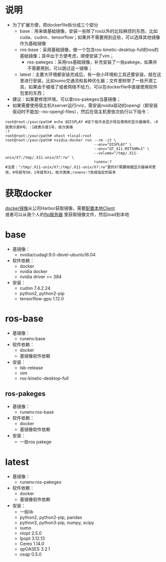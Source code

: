 # 说明
- 为了扩展方便，把dockerfile拆分成三个部分
  - base：用来做基础镜像，安装一些除了ros以外的比较麻烦的东西，比如cuda、cudnn、tensorflow；如果并不需要用到这些，可以选择其他镜像作为基础镜像
  - ros-base：采用基础镜像，做一个包含ros-kinetic-desktop-full的ros的基础镜像；其中出于方便考虑，顺便安装了vim；
    - ros-pakeges：采用ros基础镜像，补充安装了一些pakege，如果并不需要用到，可以跳过这一镜像；
  - latest：主要大环境都安装完成后，有一些小环境和工具还要安装，就在这里进行安装，比如sumo交通流和各种优化器；文件里附带了一些开源工具，如果由于被墙了或者网络不给力，可以在dockerfile中直接使用软件包里的东西；
- 建议：如果要修改环境，可以拿ros-pakeges当基镜像；
- 如果需要使用宿主机Xserver运行rviz，需安装nvidia驱动的opengl（即安装驱动时不能加--no-opengl-files），然后在宿主机里依次执行以下指令：  
``` shell
root@root:/your/path# echo $DISPLAY #这个指令会显示现在使用的显示器编号，:0就表示是0号，:1就表示是1号，依次类推
:?
root@root:/your/path# xhost +local:root
root@root:/your/path# nvidia-docker run --rm -it \
                                        --env="DISPLAY" \
                                        --env="QT_X11_MITSHM=1" \
                                        --volume="/tmp/.X11-unix/X?:/tmp/.X11-unix/X?:rw" \
                                        runenv:?
#注意："/tmp/.X11-unix/X?:/tmp/.X11-unix/X?:rw"里的X?需要根据显示器编号更改，0号就写X0，1号就写X1，依次类推;runenv:?改成指定的版本
```
# 获取docker
[docker镜像](https://docker.hobot.cc/harbor/projects/21/repositories/honda_ddp%2Fsim%2Frunenv "Harbor")从公司Harbor获取镜像，需要[配置本地Client](http://wiki.hobot.cc/display/DEVOPS/docker+registry+harbor "配置教程")  
或者可以从我个人的[ftp服务器](ftp://10.101.35.207/DockerImages/) 里获取镜像文件，然后load到本地
# base
- 基镜像：
  - nvidia/cudagl:9.0-devel-ubuntu16.04
- 软件依赖：
  - docker
  - nvidia docker
  - nvidia driver >= 384
- 安装：
  - cudnn 7.4.2.24
  - python2, python2-pip
  - tensorflow-gpu 1.12.0
# ros-base
- 基镜像：
  - runenv:base
- 软件依赖：
  - docker
  - 基镜像软件依赖
- 安装：
  - lsb-release
  - vim
  - ros-kinetic-desktop-full
## ros-pakeges
- 基镜像：
  - runenv:ros-base
- 软件依赖：
  - docker
  - 基镜像软件依赖
- 安装：
  - 一些ros pakege
# latest
- 基镜像：
  - runenv:ros-pakeges
- 软件依赖：
  - docker
  - 基镜像软件依赖
- 安装：
  - 一些lib
  - python2, python2-pip, pandas
  - python3, python3-pip, numpy, scipy
  - sumo
  - nlopt 2.5.0
  - Ipopt 3.12.13
  - Ceres 1.14.0
  - qpOASES 3.2.1
  - osqp 0.5.0